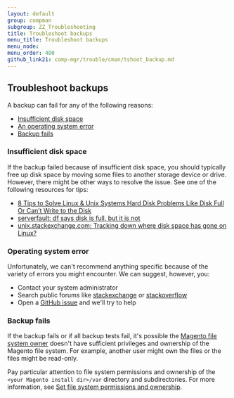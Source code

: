 ```yaml
---
layout: default
group: compman
subgroup: ZZ_Troubleshooting
title: Troubleshoot backups
menu_title: Troubleshoot backups
menu_node: 
menu_order: 400
github_link21: comp-mgr/trouble/cman/tshoot_backup.md
---
```


<h2 id="trouble-backup">Troubleshoot backups</h2>
A backup can fail for any of the following reasons:

*	<a href="#trouble-backup-space">Insufficient disk space</a>
*	<a href="#trouble-backup-os">An operating system error</a>
*	<a href="#trouble-backup-all">Backup fails</a>

<h3 id="trouble-backup-space">Insufficient disk space</h3>
If the backup failed because of insufficient disk space, you should typically free up disk space by moving some files to another storage device or drive. However, there might be other ways to resolve the issue. See one of the following resources for tips:

*	<a href="http://www.cyberciti.biz/datacenter/linux-unix-bsd-osx-cannot-write-to-hard-disk" target="_blank">8 Tips to Solve Linux & Unix Systems Hard Disk Problems Like Disk Full Or Can’t Write to the Disk</a>
*	<a href="http://serverfault.com/questions/315181/df-says-disk-is-full-but-it-is-not" target="_blank">serverfault: df says disk is full, but it is not</a>
*	<a href="http://unix.stackexchange.com/questions/125429/tracking-down-where-disk-space-has-gone-on-linux" target="_blank">unix.stackexchange.com: Tracking down where disk space has gone on Linux? </a>

<h3 id="trouble-backup-os">Operating system error</h3>
Unfortunately, we can't recommend anything specific because of the variety of errors you might encounter. We can suggest, however, you:

*	Contact your system administrator
*	Search public forums like <a href="http://unix.stackexchange.com" target="_blank">stackexchange</a> or <a href="http://stackoverflow.com" target="_blank">stackoverflow</a>
*	Open a <a href="https://github.com/magento/magento2/issues" target="_blank">GitHub issue</a> and we'll try to help

<h3 id="trouble-backup-all">Backup fails</h3>
If the backup fails or if all backup tests fail, it's possible the <a href="{{ site.gdeurl21 }}install-gde/prereq/apache-user.html">Magento file system owner</a> doesn't have sufficient privileges and ownership of the Magento file system. For example, another user might own the files or the files might be read-only.

Pay particular attention to file system permissions and ownership of the `<your Magento install dir>/var` directory and subdirectories. For more information, see <a href="{{ site.gdeurl21 }}install-gde/install/file-system-perms.html">Set file system permissions and ownership</a>.